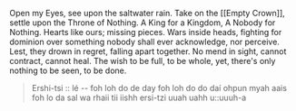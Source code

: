 Open my Eyes, see upon the saltwater rain.
Take on the [[Empty Crown]], settle upon the Throne of Nothing.
A King for a Kingdom, A Nobody for Nothing.
Hearts like ours; missing pieces. 
Wars inside heads, fighting for dominion over something nobody shall ever acknowledge, nor perceive. 
Lest, they drown in regret, falling apart together.
No mend in sight, cannot contract, cannot heal. 
The wish to be full, to be whole, yet, there's only nothing to be seen, to be done. 

>Ershi-tsi :: lé --
>foh loh do de day
>foh loh do do daí 
>ohpun myah aais
>foh lo da sal wa rhaii
>tii iishh ersi-tzi
> uuah uahh u::uuuh-a